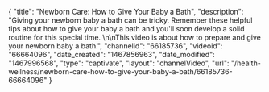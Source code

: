 {
    "title": "Newborn Care: How to Give Your Baby a Bath",
    "description": "Giving your newborn baby a bath can be tricky. Remember these helpful tips about how to give your baby a bath and you'll soon develop a solid routine for this special time. \n\nThis video is about how to prepare and give your newborn baby a bath.",
    "channelid": "66185736",
    "videoid": "66664096",
    "date_created": "1467856963",
    "date_modified": "1467996568",
    "type": "captivate",
    "layout": "channelVideo",
    "url": "\/health-wellness\/newborn-care-how-to-give-your-baby-a-bath\/66185736-66664096"
}